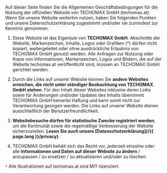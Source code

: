 
Auf dieser Seite finden Sie die Allgemeinen Geschäftsbedingungen für die Nutzung der offiziellen Website von TECHOMAX GmbH (techomax.at). Wenn Sie unsere Website weiterhin nutzen, haben Sie folgenden Punkten und unsere Datenschutzerklärung zugestimmt und/oder sie zumindest zur Kenntnis genommen.

1. Diese Website ist das Eigentum von **TECHOMAX GmbH**. Abschnitte der Website, Markenzeichen, Inhalte, Logos oder Grafiken (*) dürfen nicht kopiert, weitergeleitet oder ohne ausdrückliche Erlaubnis von TECHOMAX GmbH genutzt werden. Alle Anfragen zur Nutzung oder Kopie von Informationen, Markenzeichen, Logos und Bildern, die auf der Website techomax.at veröffentlicht sind, müssen an TECHOMAX GmbH gerichtet werden.

2. Durch die Links auf unserer Website können Sie **andere Websites erreichen, die nicht unter ständiger Beobachtung von TECHOMAX GmbH stehen**. Für den Inhalt dieser Websites inklusive deren Links sowie für Änderungen und/oder Updates des Inhalts übernimmt TECHOMAX GmbH keinerlei Haftung und kann somit nicht zur Verantwortung gezogen werden. Die Links auf unserer Website dienen ausschließlich der Benutzerfreundlichkeit.

3. **Websitebesuche dürfen für statistische Zwecke registriert werden**, um die Kontinuität sowie die regelmäßige Verbesserung der Website sicherzustellen. **Lesen Sie auch unsere [Datenschutzerklärung](/{{ page.lang }}/privacy)**.

4. TECHOMAX GmbH behält sich das Recht vor, jederzeit einzelne oder alle **Informationen und Daten auf dieser Website zu ändern** / anzupassen / zu ersetzen / zu aktualisieren und/oder zu löschen.

`*` Alle Illustrationen auf techomax.at sind MIT-lizenziert.